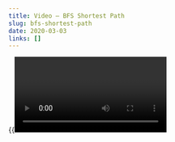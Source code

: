 ```yaml
---
title: Video — BFS Shortest Path
slug: bfs-shortest-path
date: 2020-03-03
links: []
---
```

{{<Video slug="bfs-shortest-path" slides="y" transcript="y" >}}


